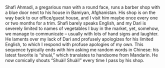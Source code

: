 Shafi Ahmadi, a gregarious man with a round face, runs a barber shop with a blue door next to his house in Bamiyan, Afghanistan. His shop is on the way back to our office/guest house, and I visit him maybe once every one or two months for a trim. Shafi barely speaks English, and my Dari is severely limited to names of vegetables I buy in the market, yet, somehow, we manage to communicate – usually with lots of hand signs and laughter. He laments over my lack of Dari and profusely apologizes for his limited English, to which I respond with profuse apologies of my own. This sequence typically ends with him asking me random words in Chinese: his latest favorite is “shuài,” which translates to handsome from Mandarin. He now comically shouts “Shuài! Shuài!” every time I pass by his shop.
